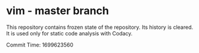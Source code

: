 # vim - master branch

This repository contains frozen state of the repository.
Its history is cleared. It is used only for static code
analysis with Codacy.

Commit Time: 1699623560